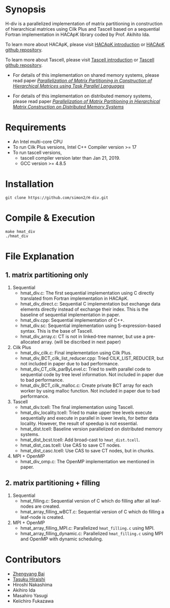 # Synopsis

H-div is a parallelized implementation of matrix partitioning in construction of hierarchical matrices using Cilk Plus and Tascell based on a sequential Fortran implementation in HACApK library coded by Prof. Akihito Ida.

To learn more about HACApK, please visit [HACApK introduction](http://ppopenhpc.cc.u-tokyo.ac.jp/ppopenhpc/2017/01/31/ppopen-applbem-ver-0-5-0/) or [HACApK github repository](https://github.com/Post-Peta-Crest/ppOpenHPC/tree/MATH/HACApK).

To learn more about Tascell, please visit [Tascell introduction](http://ais.sys.i.kyoto-u.ac.jp/~task/tascell/index.html) or [Tascell github repository](https://github.com/tascell/sc-tascell).

- For details of this implementation on shared memory systems, please read paper [_Parallelization of Matrix Partitioning in Construction of Hierarchical Matrices using Task Parallel Languages_](https://www.jstage.jst.go.jp/article/ipsjjip/27/0/27_840/_article/-char/ja/)

- For details of this implementation on distributed memory systems, please read paper [_Parallelization of Matrix Partitioning in Hierarchical Matrix Construction on Distributed Memory Systems_](https://www.jstage.jst.go.jp/article/ipsjjip/30/0/30_742/_article/-char/ja/)

# Requirements
- An Intel multi-core CPU
- To run Cilk Plus versions, Intel C++ Compiler version >= 17
- To run tascell versions, 
  - tascell compiler version later than Jan 21, 2019.
  - GCC version >= 4.8.5

# Installation
```
git clone https://github.com/simon2/H-div.git
```

# Compile & Execution
```
make hmat_div
./hmat_div
```

# File Explanation
## 1. matrix partitioning only
1. Sequential
    - hmat_div.c: The first sequential implementation using C directly translated from Fortran implementation in HACApK.
    - hmat_div_direct.c: Sequential C implementation but exchange data elements directly instead of exchange their index. This is the baseline of sequential implementation in paper.
    - hmat_div.cpp: Sequential implementation of C++.
    - hmat_div.sc: Sequential implementation using S-expression-based syntax. This is the base of Tascell.
    - hmat_div_array.c: CT is not in linked-tree manner, but use a pre-allocated array. (will be discribed in next paper)
2. Cilk Plus
    - hmat_div_cilk.c: Final implementation using Cilk Plus.
    - hmat_div_BCT_cilk_list_reducer.cpp: Tried CILK_LIST_REDUCER, but not included in paper due to bad performance.
    - hmat_div_CT_cilk_parByLevel.c: Tried to swith parallel code to sequential code by tree level information. Not included in paper due to bad performance.
    - hmat_div_BCT_cilk_malloc.c: Create private BCT array for each worker by using malloc function. Not included in paper due to bad performance.
3. Tascell
    - hmat_div.tcell: The final implementation using Tascell.
    - hmat_div_locality.tcell: Tried to make upper tree levels execute sequentially and execute in parallel in lower levels, for better data locality. However, the result of speedup is not essential.
    - hmat_dist.tcell: Baseline version parallelized on distributed memory systems.
    - hmat_dist_bcst.tcell: Add broad-cast to ``hmat_dist.tcell``.
    - hmat_dist_cas.tcell: Use CAS to save CT nodes.
    - hmat_dist_casc.tcell: Use CAS to save CT nodes, but in chunks.
4. MPI + OpenMP
    - hmat_div_omp.c: The OpenMP implementation we mentioned in paper.

## 2. matrix partitioning + filling
1. Sequential
    - hmat_filling.c: Sequential version of C which do filling after all leaf-nodes are created.
    - hmat_array_filling_wBCT.c: Sequential version of C which do filling a leaf-node is created.
2. MPI + OpenMP
    - hmat_array_filling_MPI.c: Parallelized ``hmat_filling.c`` using MPI.
    - hmat_array_filling_dynamic.c: Parallelized ``hmat_filling.c`` using MPI and OpenMP with dynamic scheduling.

# Contributors
- [Zhengyang Bai](https://github.com/simon2)
- [Tasuku Hiraishi](https://github.com/tastasgit)
- Hiroshi Nakashima
- Akihiro Ida
- Masahiro Yasugi
- Keiichiro Fukazawa
